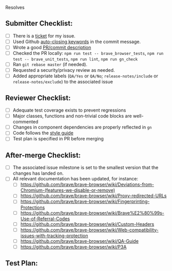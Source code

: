 <!-- Add brave-browser issue bellow that this PR will resolve -->
Resolves 

## Submitter Checklist:

- [ ] There is a [ticket](https://github.com/brave/brave-browser/issues) for my issue.
- [ ] Used Github [auto-closing keywords](https://help.github.com/articles/closing-issues-via-commit-messages/) in the commit message.
- [ ] Wrote a good [PR/commit description](https://google.github.io/eng-practices/review/developer/cl-descriptions.html)
- [ ] Checked the PR locally: `npm run test -- brave_browser_tests`, `npm run test -- brave_unit_tests`, `npm run lint`, `npm run gn_check`
- [ ] Ran `git rebase master` (if needed).
- [ ] Requested a security/privacy review as needed.
- [ ] Added appropriate labels (`QA/Yes` or `QA/No`; `release-notes/include` or `release-notes/exclude`) to the associated issue

## Reviewer Checklist:

- [ ] Adequate test coverage exists to prevent regressions
- [ ] Major classes, functions and non-trivial code blocks are well-commented
- [ ] Changes in component dependencies are properly reflected in `gn`
- [ ] Code follows the [style guide](https://chromium.googlesource.com/chromium/src/+/HEAD/styleguide/c++/c++.md)
- [ ] Test plan is specified in PR before merging

## After-merge Checklist:

- [ ] The associated issue milestone is set to the smallest version that the
  changes has landed on.
- [ ] All relevant documentation has been updated, for instance:
  - [ ] https://github.com/brave/brave-browser/wiki/Deviations-from-Chromium-(features-we-disable-or-remove)
  - [ ] https://github.com/brave/brave-browser/wiki/Proxy-redirected-URLs
  - [ ] https://github.com/brave/brave-browser/wiki/Fingerprinting-Protections
  - [ ] https://github.com/brave/brave-browser/wiki/Brave%E2%80%99s-Use-of-Referral-Codes
  - [ ] https://github.com/brave/brave-browser/wiki/Custom-Headers
  - [ ] https://github.com/brave/brave-browser/wiki/Web-compatibility-issues-with-tracking-protection
  - [ ] https://github.com/brave/brave-browser/wiki/QA-Guide
  - [ ] https://github.com/brave/brave-browser/wiki/P3A

## Test Plan:

